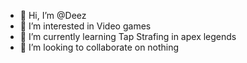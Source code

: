 - 👋 Hi, I’m @Deez
- 👀 I’m interested in Video games
- 🌱 I’m currently learning Tap Strafing in apex legends
- 💞️ I’m looking to collaborate on nothing

<!---![d131280b-43fb-44cf-be4c-d555a84e416c](https://user-images.githubusercontent.com/100367456/155555553-b7c0a45a-6404-4310-a90d-b746806ef419.gif)

Stvicker/Stvicker is a ✨ special ✨ repository because its `README.md` (this file) appears on your GitHub profile.
You can click the Preview link to take a look at your changes.
---> 
